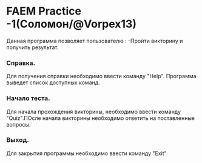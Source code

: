 <h1> FAEM Practice -1(Соломон/@Vorpex13)</h1>
Данная программа позволяет пользователю :
-Пройти викторину и получить результат.
</br>
<h3>Справка.</h3>
Для получения справки необходимо ввести команду "Help". Программа выведет список доступных команд.
</br>
<h3>Начало теста.</h3>
Для начала прохождения викторины, необходимо ввести команду "Quiz".ПОсле начала викторины необходимо ответить на поставленные вопросы.
</br>
<h3>Выход.</h3>
Для закрытия программы необходимо ввести команду "Exit"
